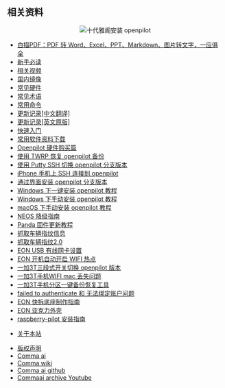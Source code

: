 ## 相关资料

<center>
    <img src="/files/accord_openpilot.jpg" alt="十代雅阁安装 openpilot">
</center>

- [白描PDF：PDF 转 Word、Excel、PPT、Markdown、图片转文字，一应俱全](https://pdf.baimiaoapp.com/landing/afenld7rw8)
- [新手必读](cn/FAQ.md)
- [相关视频](cn/videos.md)
- [国内镜像](/mirror.md)
- [常见硬件](cn/hardwares.md)
- [常见术语](cn/Glossary_of_terminology.md)
- [常用命令](cn/commands.md)
- [更新记录[中文翻译]](cn/openpilot_releases.md)
- [更新记录[英文原版]](cn/openpilot_releases_en.md)
- [快速入门](README.md)
- [常用软件资料下载](cn/openpilot_software_free_download.md)
- [Openpilot 硬件购买篇](cn/how_to_buy_openpilot.md)
- [使用 TWRP 恢复 openpilot 备份](cn/how_to_restore_openpilot_backup_via_twrp.md)
- [使用 Putty SSH 切换 openpilot 分支版本](cn/how_to_change_openpilot_fork_on_windows.md)
- [iPhone 手机上 SSH 连接到 openpilot](cn/how_to_connect_openpilot_via_iphone.md)
- [通过界面安装 openpilot 分支版本](cn/how_to_change_openpilot_fork_via_ui.md)
- [Windows 下一键安装 openpilot 教程](cn/how_to_flash_openpilot_on_windows.md)
- [Windows 下手动安装 openpilot 教程](cn/how_to_flash_openpilot_on_windows_step_by_step.md)
- [macOS 下手动安装 openpilot 教程](cn/how_to_flash_openpilot_on_mac.md)
- [NEOS 降级指南](cn/how_to_downgrade_neos.md)
- [Panda 固件更新教程](cn/how_to_flash_panda.md)
- [抓取车辆指纹信息](cn/Creating_Fingerprints.md)
- [抓取车辆指纹2.0](cn/fingerprints2.md)
- [EON USB 有线网卡设置](cn/eon_usb_eth0.md)
- [EON 开机自动开启 WIFI 热点](cn/openpilot_enable_wifi_hotspot.md)
- [一加3T三段式开关切换 openpilot 版本](cn/Oneplus3t_tri_state_key_switch.md)
- [一加3T手机WIFI mac 丢失问题](cn/Oneplus3t_wifi_mac_02_00.md)
- [一加3T手机分区一键备份恢复工具](cn/openpilot_partition_backup.md)
- [failed to authenticate 和 无法绑定账户问题](/cn/openpilot_failed_to_authenticate.md)
- [EON 快拆底座制作指南](cn/EON_Connector.md)
- [EON 亚克力外壳](cn/eon_acrylic_case.md)
- [raspberry-pilot 安装指南](cn/how_to_install_raspberrypilot.md)
* [关于本站](about.md)
- [版权声明](copyright.md)
- [Comma ai](http://comma.ai/)
- [Comma wiki](https://community.comma.ai/wiki)
- [Comma ai github](https://github.com/commaai)
- [Commaai archive Youtube](https://www.youtube.com/channel/UCwgKmJM4ZJQRJ-U5NjvR2dg)
